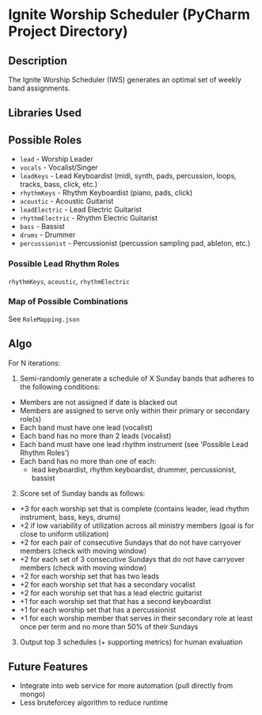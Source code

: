 # Ignite Worship Scheduler (PyCharm Project Directory)

## Description
The Ignite Worship Scheduler (IWS) generates an optimal set of weekly band assignments. 

## Libraries Used


## Possible Roles
* `lead` - Worship Leader
* `vocals` - Vocalist/Singer
* `leadKeys` - Lead Keyboardist (midi, synth, pads, percussion, loops, tracks, bass, click, etc.) 
* `rhythmKeys` - Rhythm Keyboardist (piano, pads, click)
* `acoustic` - Acoustic Guitarist
* `leadElectric` - Lead Electric Guitarist 
* `rhythmElectric` - Rhythm Electric Guitarist
* `bass` - Bassist
* `drums` - Drummer
* `percussionist` - Percussionist (percussion sampling pad, ableton, etc.)

### Possible Lead Rhythm Roles
`rhythmKeys`, `acoustic`, `rhythmElectric`

### Map of Possible Combinations
See `RoleMapping.json`

## Algo
For N iterations:
1. Semi-randomly generate a schedule of X Sunday bands that adheres to the following conditions:
* Members are not assigned if date is blacked out
* Members are assigned to serve only within their primary or secondary role(s)
* Each band must have one lead (vocalist)
* Each band has no more than 2 leads (vocalist)
* Each band must have one lead rhythm instrument (see 'Possible Lead Rhythm Roles')
* Each band has no more than one of each: 
  * lead keyboardist, rhythm keyboardist, drummer, percussionist, bassist

2. Score set of Sunday bands as follows: 
* +3 for each worship set that is complete (contains leader, lead rhythm instrument, bass, keys, drums)
* +2 if low variability of utilization across all ministry members (goal is for close to uniform utilization)
* +2 for each pair of consecutive Sundays that do not have carryover members (check with moving window)
* +2 for each set of 3 consecutive Sundays that do not have carryover members (check with moving window)
* +2 for each worship set that has two leads
* +2 for each worship set that has a secondary vocalist
* +2 for each worship set that has a lead electric guitarist
* +1 for each worship set that that has a second keyboardist
* +1 for each worship set that has a percussionist
* +1 for each worship member that serves in their secondary role at least once per term and no more than 50% of their Sundays

3. Output top 3 schedules (+ supporting metrics) for human evaluation


## Future Features
* Integrate into web service for more automation (pull directly from mongo)
* Less bruteforcey algorithm to reduce runtime


